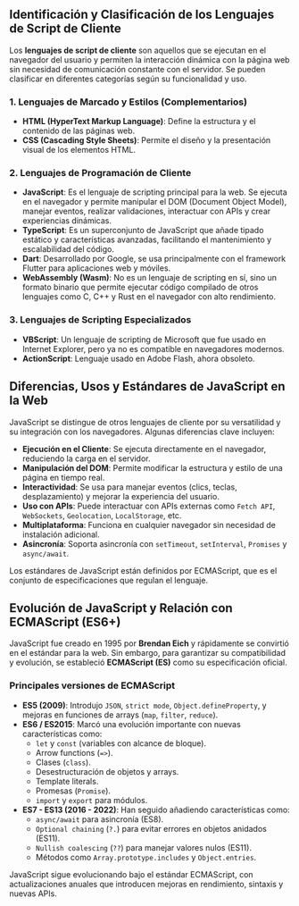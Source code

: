 ## **Identificación y Clasificación de los Lenguajes de Script de Cliente**

Los **lenguajes de script de cliente** son aquellos que se ejecutan en el navegador del usuario y permiten la interacción dinámica con la página web sin necesidad de comunicación constante con el servidor. Se pueden clasificar en diferentes categorías según su funcionalidad y uso.

### **1. Lenguajes de Marcado y Estilos (Complementarios)**
- **HTML (HyperText Markup Language)**: Define la estructura y el contenido de las páginas web.
- **CSS (Cascading Style Sheets)**: Permite el diseño y la presentación visual de los elementos HTML.

### **2. Lenguajes de Programación de Cliente**
- **JavaScript**: Es el lenguaje de scripting principal para la web. Se ejecuta en el navegador y permite manipular el DOM (Document Object Model), manejar eventos, realizar validaciones, interactuar con APIs y crear experiencias dinámicas.
- **TypeScript**: Es un superconjunto de JavaScript que añade tipado estático y características avanzadas, facilitando el mantenimiento y escalabilidad del código.
- **Dart**: Desarrollado por Google, se usa principalmente con el framework Flutter para aplicaciones web y móviles.
- **WebAssembly (Wasm)**: No es un lenguaje de scripting en sí, sino un formato binario que permite ejecutar código compilado de otros lenguajes como C, C++ y Rust en el navegador con alto rendimiento.

### **3. Lenguajes de Scripting Especializados**
- **VBScript**: Un lenguaje de scripting de Microsoft que fue usado en Internet Explorer, pero ya no es compatible en navegadores modernos.
- **ActionScript**: Lenguaje usado en Adobe Flash, ahora obsoleto.

## **Diferencias, Usos y Estándares de JavaScript en la Web**

JavaScript se distingue de otros lenguajes de cliente por su versatilidad y su integración con los navegadores. Algunas diferencias clave incluyen:

- **Ejecución en el Cliente**: Se ejecuta directamente en el navegador, reduciendo la carga en el servidor.
- **Manipulación del DOM**: Permite modificar la estructura y estilo de una página en tiempo real.
- **Interactividad**: Se usa para manejar eventos (clics, teclas, desplazamiento) y mejorar la experiencia del usuario.
- **Uso con APIs**: Puede interactuar con APIs externas como `Fetch API`, `WebSockets`, `Geolocation`, `LocalStorage`, etc.
- **Multiplataforma**: Funciona en cualquier navegador sin necesidad de instalación adicional.
- **Asincronía**: Soporta asincronía con `setTimeout`, `setInterval`, `Promises` y `async/await`.

Los estándares de JavaScript están definidos por ECMAScript, que es el conjunto de especificaciones que regulan el lenguaje.

## **Evolución de JavaScript y Relación con ECMAScript (ES6+)**

JavaScript fue creado en 1995 por **Brendan Eich** y rápidamente se convirtió en el estándar para la web. Sin embargo, para garantizar su compatibilidad y evolución, se estableció **ECMAScript (ES)** como su especificación oficial.

### **Principales versiones de ECMAScript**

- **ES5 (2009)**: Introdujo `JSON`, `strict mode`, `Object.defineProperty`, y mejoras en funciones de arrays (`map`, `filter`, `reduce`).
- **ES6 / ES2015**: Marcó una evolución importante con nuevas características como:
    - `let` y `const` (variables con alcance de bloque).
    - Arrow functions (`=>`).
    - Clases (`class`).
    - Desestructuración de objetos y arrays.
    - Template literals.
    - Promesas (`Promise`).
    - `import` y `export` para módulos.
- **ES7 - ES13 (2016 - 2022)**: Han seguido añadiendo características como:
    - `async/await` para asincronía (ES8).
    - `Optional chaining` (`?.`) para evitar errores en objetos anidados (ES11).
    - `Nullish coalescing` (`??`) para manejar valores nulos (ES11).
    - Métodos como `Array.prototype.includes` y `Object.entries`.

JavaScript sigue evolucionando bajo el estándar ECMAScript, con actualizaciones anuales que introducen mejoras en rendimiento, sintaxis y nuevas APIs.
